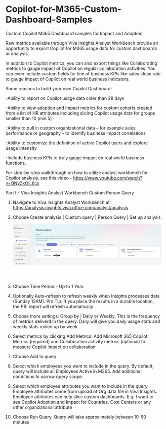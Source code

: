 # Copilot-for-M365-Custom-Dashboard-Samples
Custom Copilot M365 Dashboard samples for Impact and Adoption

Raw metrics available through Viva Insights Analyst Workbench provide an opportunity to export Copilot for M365 usage data for custom dashboards or analysis.  

In addition to Copilot metrics, you can also export things like Collaborating metrics to gauge impact of Copilot on regular collaboration activities.  You can even include custom fields for line of business KPIs like sales close rate to gauge impact of Copilot on real world business indicators.


Some reasons to build your own Copilot Dashboard:

-Ability to report on Copilot usage data older than 28 days

-Ability to view adoption and impact metrics for custom cohorts created from a list of HR attributes including slicing Copilot usage data for groups smaller than 10 (min 5)

-Ability to pull in custom organizational data – for example sales performance or geography – to identify business impact correlations

-Ability to customize the definition of active Copilot users and explore usage intensity

-Include business KPIs to truly gauge impact on real world business functions.

For step-by-step walkthrough on how to utilize analyst workbench for Copilot analysis, see this video - https://www.youtube.com/watch?v=QNyZxOiL6cs

Part I - Viva Insights Analyst Workbench Custom Person Query​

1. Navigate to Viva Insights Analyst Workbench at https://analysis.insights.viva.office.com/analyst/analysis​
2. Choose Create analysis | Custom query | Person Query | Set up analysis

   ![](https://github.com/Hickey7737/Copilot-for-M365-Custom-Dashboard-Samples/blob/main/createanalysis.jpg)
   
4. Choose Time Period - Up to 1 Year.  ​
5. Optionally Auto-refresh to refresh weekly when Insights processes data (Sunday 12AM).  ​Pro Tip: If you place the results in a durable location, the PBI report will refresh automatically​
6. Choose more settings:  Group by | Daily or Weekly.  This is the frequency of metrics deliverd in the query.  Daily will give you daily usage stats and weekly stats rooled up by week.​
7. Select metrics by clicking Add Metrics:  Add Microsoft 365 Copilot Metrics (required) and Collaboration activity metrics (optional) to measure Copilot impact on collaboration
8. Choose Add to query 
9. Select which employees you want to include in the query.  By default, query will include all Employees Active in M365.  Add additional conditions to narrow query scope.
10. Select which employee attributes you want to include in the query.  Employee attributes come from upload of Org data file in Viva Insights.  Employee attributes can help slice custom dashboards.  E.g. I want to see Copilot Adoption and Impact for Countries, Cost Centers or any other organizational attribute
11. Choose Run Query.  Query will take approximately between 10-60 minutes









​
